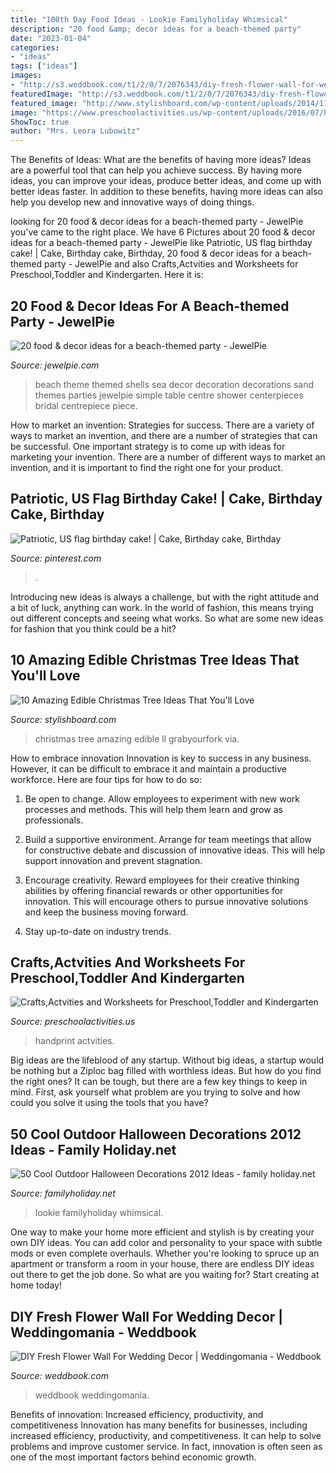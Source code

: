 ```yaml
---
title: "100th Day Food Ideas - Lookie Familyholiday Whimsical"
description: "20 food &amp; decor ideas for a beach-themed party"
date: "2023-01-04"
categories:
- "ideas"
tags: ["ideas"]
images:
- "http://s3.weddbook.com/t1/2/0/7/2076343/diy-fresh-flower-wall-for-wedding-decor-weddingomania.jpg"
featuredImage: "http://s3.weddbook.com/t1/2/0/7/2076343/diy-fresh-flower-wall-for-wedding-decor-weddingomania.jpg"
featured_image: "http://www.stylishboard.com/wp-content/uploads/2014/11/715.jpg"
image: "https://www.preschoolactivities.us/wp-content/uploads/2016/07/handprint-flower.jpg"
ShowToc: true
author: "Mrs. Leora Lubowitz"
---
```



The Benefits of Ideas: What are the benefits of having more ideas?
Ideas are a powerful tool that can help you achieve success. By having more ideas, you can improve your ideas, produce better ideas, and come up with better ideas faster. In addition to these benefits, having more ideas can also help you develop new and innovative ways of doing things.

	

		
looking for 20 food &amp; decor ideas for a beach-themed party - JewelPie you've came to the right place. We have 6 Pictures about 20 food &amp; decor ideas for a beach-themed party - JewelPie like Patriotic, US flag birthday cake! | Cake, Birthday cake, Birthday, 20 food &amp; decor ideas for a beach-themed party - JewelPie and also Crafts,Actvities and Worksheets for Preschool,Toddler and Kindergarten. Here it is:
		
    
## 20 Food &amp; Decor Ideas For A Beach-themed Party - JewelPie

<img loading=lazy src="https://jewelpie.com/wp-content/uploads/2014/02/centrepiece.jpg" onerror="this.onerror=null;this.src='https://tse3.mm.bing.net/th?id=OIP.gC_B31XP-QbAYS2WniHGlAHaJ6&amp;pid=15.1';" alt="20 food &amp; decor ideas for a beach-themed party - JewelPie">

_Source: jewelpie.com_

>beach theme themed shells sea decor decoration decorations sand themes parties jewelpie simple table centre shower centerpieces bridal centrepiece piece. 

	

How to market an invention: Strategies for success.
There are a variety of ways to market an invention, and there are a number of strategies that can be successful. One important strategy is to come up with ideas for marketing your invention. There are a number of different ways to market an invention, and it is important to find the right one for your product.

    
## Patriotic, US Flag Birthday Cake! | Cake, Birthday Cake, Birthday

<img loading=lazy src="https://i.pinimg.com/736x/64/03/68/6403686cf4b624a263819d76fbbf42f7--us-flags-birthday-cakes.jpg" onerror="this.onerror=null;this.src='https://tse1.mm.bing.net/th?id=OIP.GB4M_tjmCrZ3ISeHXUDJvgHaJ7&amp;pid=15.1';" alt="Patriotic, US flag birthday cake! | Cake, Birthday cake, Birthday">

_Source: pinterest.com_

>. 

	

Introducing new ideas is always a challenge, but with the right attitude and a bit of luck, anything can work. In the world of fashion, this means trying out different concepts and seeing what works. So what are some new ideas for fashion that you think could be a hit?

    
## 10 Amazing Edible Christmas Tree Ideas That You&#039;ll Love

<img loading=lazy src="http://www.stylishboard.com/wp-content/uploads/2014/11/715.jpg" onerror="this.onerror=null;this.src='https://tse2.mm.bing.net/th?id=OIP.YSfb4Jx7u_XtKnn49aARnQHaKR&amp;pid=15.1';" alt="10 Amazing Edible Christmas Tree Ideas That You&#039;ll Love">

_Source: stylishboard.com_

>christmas tree amazing edible ll grabyourfork via. 

	

How to embrace innovation
Innovation is key to success in any business. However, it can be difficult to embrace it and maintain a productive workforce. Here are four tips for how to do so:
1) Be open to change. Allow employees to experiment with new work processes and methods. This will help them learn and grow as professionals.

2) Build a supportive environment. Arrange for team meetings that allow for constructive debate and discussion of innovative ideas. This will help support innovation and prevent stagnation.

3) Encourage creativity. Reward employees for their creative thinking abilities by offering financial rewards or other opportunities for innovation. This will encourage others to pursue innovative solutions and keep the business moving forward.

4) Stay up-to-date on industry trends.

    
## Crafts,Actvities And Worksheets For Preschool,Toddler And Kindergarten

<img loading=lazy src="https://www.preschoolactivities.us/wp-content/uploads/2016/07/handprint-flower.jpg" onerror="this.onerror=null;this.src='https://tse2.mm.bing.net/th?id=OIP.pJPJsaAcsYKt4i9n9OKL2gHaJ6&amp;pid=15.1';" alt="Crafts,Actvities and Worksheets for Preschool,Toddler and Kindergarten">

_Source: preschoolactivities.us_

>handprint actvities. 

	

Big ideas are the lifeblood of any startup. Without big ideas, a startup would be nothing but a Ziploc bag filled with worthless ideas. But how do you find the right ones? It can be tough, but there are a few key things to keep in mind. First, ask yourself what problem are you trying to solve and how could you solve it using the tools that you have?

    
## 50 Cool Outdoor Halloween Decorations 2012 Ideas - Family Holiday.net

<img loading=lazy src="https://www.familyholiday.net/wp-content/uploads/2012/09/Cool-Outdoor-Halloween-Decorations-2012-Ideas_071.jpg" onerror="this.onerror=null;this.src='https://tse2.mm.bing.net/th?id=OIP.PngTQitkmm6-4lHV-4_EPwHaLe&amp;pid=15.1';" alt="50 Cool Outdoor Halloween Decorations 2012 Ideas - family holiday.net">

_Source: familyholiday.net_

>lookie familyholiday whimsical. 

	

One way to make your home more efficient and stylish is by creating your own DIY ideas. You can add color and personality to your space with subtle mods or even complete overhauls. Whether you're looking to spruce up an apartment or transform a room in your house, there are endless DIY ideas out there to get the job done. So what are you waiting for? Start creating at home today!

    
## DIY Fresh Flower Wall For Wedding Decor | Weddingomania - Weddbook

<img loading=lazy src="http://s3.weddbook.com/t1/2/0/7/2076343/diy-fresh-flower-wall-for-wedding-decor-weddingomania.jpg" onerror="this.onerror=null;this.src='https://tse2.mm.bing.net/th?id=OIP.74PSBTb1ksd7zj8ncX25YAHaKI&amp;pid=15.1';" alt="DIY Fresh Flower Wall For Wedding Decor | Weddingomania - Weddbook">

_Source: weddbook.com_

>weddbook weddingomania. 

	

Benefits of innovation: Increased efficiency, productivity, and competitiveness
Innovation has many benefits for businesses, including increased efficiency, productivity, and competitiveness. It can help to solve problems and improve customer service. In fact, innovation is often seen as one of the most important factors behind economic growth.

